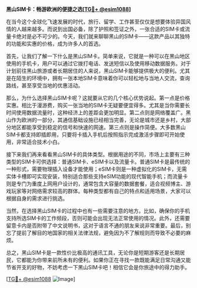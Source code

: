 **黑山SIM卡：畅游欧洲的便捷之选[[TG💪+ @esim1088](https://t.me/s/esim1088)]**

在当今这个全球化飞速发展的时代，旅行、留学、工作甚至仅仅是想要体验异国风情的人越来越多。而说到出国必备，除了护照和签证之外，一张合适的SIM卡或流量卡绝对是必不可少的。今天，我们就来聊聊黑山的SIM卡——这款产品以其独特的功能和实惠的价格，成为许多人的首选。

首先，让我们了解一下什么是黑山SIM卡。简单来说，它就是一种可以在黑山地区使用的手机卡，用户可以通过它拨打电话、发送短信以及使用移动数据服务。对于计划前往黑山旅游或者长期居住的人来说，黑山SIM卡能够提供极大的便利。尤其是在陌生的环境中，拥有一张本地SIM卡意味着你可以轻松地与当地人交流，查询路线，甚至享受当地的优惠活动。

那么，为什么选择黑山SIM卡呢？这就要从它的几个核心优势说起。第一点是价格实惠。相比于漫游费，购买一张当地的SIM卡无疑要便宜得多。尤其是当你需要长时间使用数据流量时，这种经济上的差距会更加明显。第二点则是网络覆盖广。黑山作为欧洲的一部分，其通信基础设施已经相当完善，无论是城市还是乡村，大部分地区都能享受到稳定的信号和快速的网速。第三点则是操作简便。大多数黑山SIM卡都支持即插即用，只要将卡插入手机后按照指示完成激活步骤即可开始使用，非常适合技术小白。

接下来我们再来看看黑山SIM卡的具体类型。根据用途的不同，市场上主要有三种类型的SIM卡可供选择：普通SIM卡、eSIM卡以及流量卡。普通SIM卡是最传统的一种形式，需要物理插入设备才能使用；eSIM卡则是一种虚拟化的SIM卡，无需实体卡槽即可实现安装，特别适合那些支持eSIM功能的现代智能手机；而流量卡则是专门为重度上网用户设计的，通常包含大容量的数据套餐，适合视频博主、游戏玩家等对网络需求较高的群体。每种类型都有自己的特点和适用场景，大家可以根据自身的需求进行挑选。

当然，在选择黑山SIM卡的过程中也有一些需要注意的地方。比如，确保你的手机支持所选SIM卡的工作频段，否则可能会出现无法正常使用的情况。此外，还需要留意卡内是否附带了中文说明书，这对于语言不通的朋友来说非常重要。最后，别忘了提前了解目的地国家的相关法律法规，避免因为不了解规则而导致不必要的麻烦。

总之，黑山SIM卡是一款性价比极高的通讯工具，无论你是短期游客还是长期居民，它都能为你带来前所未有的便利。如果你正在寻找一款既能满足日常沟通又能节省开支的好物，不妨考虑一下黑山SIM卡吧！相信它会是你旅途中的得力助手。

[[TG💪+ @esim1088](https://t.me/s/esim1088) ![Image](https://i.postimg.cc/4NQfJmqS/Snipaste-2025-05-13-00-14-12.png)]